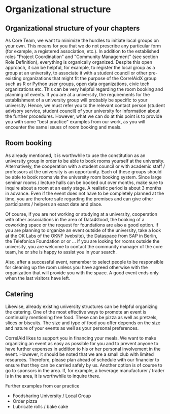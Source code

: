 # Organizational structure

## Organizational structure of your chapters

As Core Team, we want to minimize the hurdles to initiate local groups on your own. This means for you that we do not prescribe any particular form \(for example, a registered association, etc.\). In addition to the established roles "Project Coordination" and "Community Management" \(see section Role Definition\), everything is organically organized. Despite this open approach, it can be helpful, for example, to register the local group as a group at an university, to associate it with a student council or other pre-existing organizations that might fit the purpose of the CorrelAidX group such as R or Python user groups, open data organizations, civic tech organizations etc. This can be very helpful regarding the room booking and planning of events. If you are at a university, the requirements for the establishment of a university group will probably be specific to your university. Hence, we must refer you to the relevant contact person \(student advisory service, student council\) of your university for information about the further procedures. However, what we can do at this point is to provide you with some "best practice" examples from our work, as you will encounter the same issues of room booking and meals.

## Room booking

As already mentioned, it is worthwhile to use the constitution as an university group in order to be able to book rooms yourself at the university. Alternatively, the cooperation with a student council or with academic staff / professors at the university is an opportunity. Each of these groups should be able to book rooms via the university room booking system. Since large seminar rooms / lecture halls can be booked out over months, make sure to inquire about a room at an early stage. A realistic period is about 3 months in advance. Even if the event does not have to be completely planned at the time, you are therefore safe regarding the premises and can give other participants / helpers an exact date and place.

Of course, if you are not working or studying at a university, cooperation with other associations in the area of Data4Good, the booking of a coworking space or the request for foundations are also a good option. If you are planning to organize an event outside of the university, take a look at the OK Labs of the OKNF \(website\), the Dataspace from SAP in Berlin, the Telefonica Foundation or or ... If you are looking for rooms outside the university, you are welcome to contact the community manager of the core team, he or she is happy to assist you in your search.

Also, after a successful event, remember to select people to be responsible for cleaning up the room unless you have agreed otherwise with the organization that will provide you with the space. A good event ends only when the last visitors have left.

## Catering

Likewise, already existing university structures can be helpful organizing the catering. One of the most effective ways to promote an event is continually mentioning free food. These can be pizza as well as pretzels, slices or biscuits. The size and type of food you offer depends on the size and nature of your events as well as your personal preferences.

CorrelAid likes to support you in financing your meals. We want to make organizing an event as easy as possible for you and to prevent anyone to have further expenses in addition to his or her personal involvement in the event. However, it should be noted that we are a small club with limited resources. Therefore, please plan ahead of schedule with our financier to ensure that they can be carried safely by us. Another option is of course to go to sponsors in the area. If, for example, a beverage manufacturer / trader is in the area, it is worthwhile to inquire there.

Further examples from our practice

* Foodsharing University / Local Group
* Order pizza
* Lubricate rolls / bake cake

